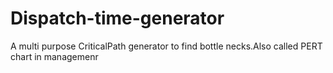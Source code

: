 # Dispatch-time-generator
A multi purpose CriticalPath generator to find bottle necks.Also called PERT chart in managemenr

